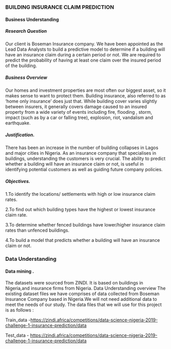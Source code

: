 ### BUILDING  INSURANCE CLAIM PREDICTION
#### Business Understanding
##### Research Question
Our client is Boseman Insurance company. We have been appointed as the Lead Data Analysts to build a predictive model to determine if a building will have an insurance claim during a certain period or not. We are required to predict the probability of having at least one claim over the insured period of the building.

##### Business Overview
Our homes and investment properties are most often our biggest asset, so it makes sense to want to protect them. Building insurance, also referred to as ‘home only insurance’ does just that. While building cover varies slightly between insurers, it generally covers damage caused to an insured property from a wide variety of events including fire, flooding , storm, impact (such as by a car or falling tree), explosion, riot, vandalism and earthquake.

##### Justification.
There has been an increase in the number of building collapses in Lagos and major cities in Nigeria. As an insurance company that specialises in buildings, understanding the customers is very crucial.  The ability to predict  whether a  building will have an insurance claim or not, is useful in identifying potential customers  as well as guiding future company policies.

##### Objectives.

1.To identify the locations/ settlements with  high or  low  insurance claim rates.


2.To find out which building types have the highest or lowest insurance claim rate.


3.To determine whether fenced buildings have lower/higher insurance claim rates than unfenced buildings.


4.To build a model that predicts whether a building will have an insurance claim or not.

### Data Understanding
#### Data mining .

The datasets were sourced from ZINDI. It is based on buildings in Nigeria,and insurance firms from Nigeria.
Data Understanding overview
The existing dataset files we have comprises of data collected from Boseman Insurance Company based in Nigeria.We will not need additional data to meet the needs of our study. The data files that we will use for this project is as follows :

Train_data -https://zindi.africa/competitions/data-science-nigeria-2019-challenge-1-insurance-prediction/data 

Test_data  - https://zindi.africa/competitions/data-science-nigeria-2019-challenge-1-insurance-prediction/data
